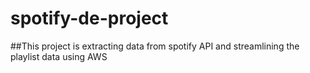 # spotify-de-project

##This project is extracting data from spotify API and streamlining the playlist data using AWS

